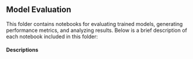 ## Model Evaluation
This folder contains notebooks for evaluating trained models, generating performance metrics, and analyzing results. Below is a brief description of each notebook included in this folder:

#### Descriptions

